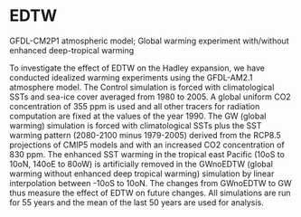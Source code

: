 # EDTW
GFDL-CM2P1 atmospheric model; Global warming experiment with/without enhanced deep-tropical warming

To investigate the effect of EDTW on the Hadley expansion, we have conducted idealized warming experiments using the GFDL-AM2.1 atmosphere model. 
The Control simulation is forced with climatological SSTs and sea-ice cover averaged from 1980 to 2005. 
A global uniform CO2 concentration of 355 ppm is used and all other tracers for radiation computation are fixed at the values of the year 1990. 
The GW (global warming) simulation is forced with climatological SSTs plus the SST warming pattern (2080-2100 minus 1979-2005) derived from the RCP8.5 projections of CMIP5 models and with an increased CO2 concentration of 830 ppm. 
The enhanced SST warming in the tropical east Pacific (10oS to 10oN, 140oE to 80oW) is artificially removed in the GWnoEDTW (global warming without enhanced deep tropical warming) simulation by linear interpolation between -10oS to 10oN. 
The changes from GWnoEDTW to GW thus measure the effect of EDTW on future changes. 
All simulations are run for 55 years and the mean of the last 50 years are used for analysis.

